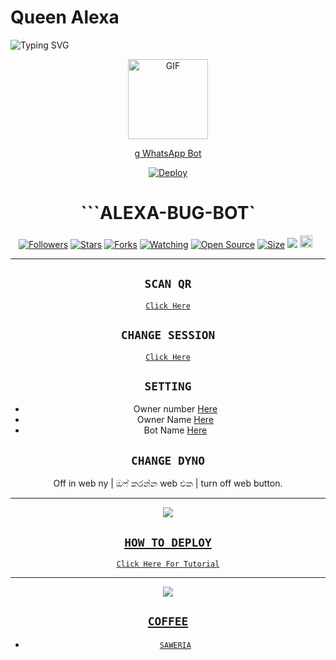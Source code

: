 # Queen Alexa

<img
        src="https://readme-typing-svg.herokuapp.com/?size=30&width=800&lines=Click+On+The+Gif+To+Install+The+Bot."
            alt="Typing SVG"
        />
    </a>
</p>
<div align="center">
  <p align="center">
  <a href="https://youtu.be/BcMIibIUmHc"><img src="https://media.giphy.com/media/Uhl43Qa5QbhKglX8DX/giphy.gif" alt="GIF" width="128" height="128"/>
</p>g
WhatsApp Bot

[![Deploy](https://www.herokucdn.com/deploy/button.svg)](https://heroku.com/deploy?template=https://github.com/Hotaro0237/Queen-Alexa)
# ```ALEXA-BUG-BOT`
<p align="center">
<a href="https://github.com/HYPER-MOD/followers"><img title="Followers" src="https://img.shields.io/github/followers/HYPER-MOD?color=red&style=flat-square"></a>
<a href="https://github.com/HYPER-MOD/Queen-Alexa/stargazers/"><img title="Stars" src="https://img.shields.io/github/stars/HYPER-MOD/bug-bot?color=blue&style=flat-square"></a>
<a href="https://github.com/HYPER-MOD/Queen-Alexa/network/members"><img title="Forks" src="https://img.shields.io/github/forks/HYPER-MOD/bug-bot?color=red&style=flat-square"></a>
<a href="https://github.com/HYPER-MOD/Queen-Alexa/watchers"><img title="Watching" src="https://img.shields.io/github/watchers/HYPER-MOD/bug-bot?label=Watchers&color=blue&style=flat-square"></a>
<a href="https://github.com/HYPER-MOD/Queen-Alexa"><img title="Open Source" src="https://badges.frapsoft.com/os/v2/open-source.svg?v=103"></a>
<a href="https://github.com/HYPER-MOD/Queen-Alexa/"><img title="Size" src="https://img.shields.io/github/repo-size/zeeoneofc/Alphabot7?style=flat-square&color=green"></a>
<a href="https://hits.seeyoufarm.com"><img src="https://hits.seeyoufarm.com/api/count/incr/badge.svg?url=https%3A%2F%2Fgithub.com%2FHYPER-MOD%2Fbug-bot&count_bg=%2379C83D&title_bg=%23555555&icon=probot.svg&icon_color=%2300FF6D&title=hits&edge_flat=false"/></a>
<a href="https://github.com/HYPER-MOD/Queen-Alexa/graphs/commit-activity"><img height="20" src="https://img.shields.io/badge/Maintained%3F-yes-green.svg"></a>&nbsp;&nbsp;
</p>
<p align='center'>
    </p>

-------

## `SCAN QR`

[`Click Here`](https://replit.com/@HYPER-MOD/Queen-Alexa-QR-Code)

## `CHANGE SESSION`

[`Click Here`](https://github.com/HYPER-MOD/Queen-Alexa/blob/main/session.json#L1)

## `SETTING`

- Owner number [Here](https://github.com/HYPER-MOD/Queen-Alexa/blob/main/settings.json#L4)
- Owner Name [Here](https://github.com/HYPER-MOD/Queen-Alexa/blob/main/settings.json#L14)
- Bot Name [Here](https://github.com/HYPER-MOD/Queen-Alexa/blob/main/settings.json#L15)

## `CHANGE DYNO`

Off in web ny | ඔෆ් කරන්න web එක | turn off web button.

----------

<p align="center">
  <a href="https://youtube.com/c/HYPERMOD"><img src="https://i.ibb.co/TPqc8cv/Screenshot-2021-10-14-12-00-45-610-com-android-chrome.jpg" />
</p>

## ```HOW TO DEPLOY```

[`Click Here For Tutorial`](https://youtu.be/BcMIibIUmHc)<br>

----------

<p align="center">
  <a href="https://youtu.be/BcMIibIUmHc"><img src="https://i.ibb.co/P18NNM2/20211024-191503.jpg" />
</p>


## ```COFFEE```

- [`SAWERIA`](https://saweria.co/hypermod)

